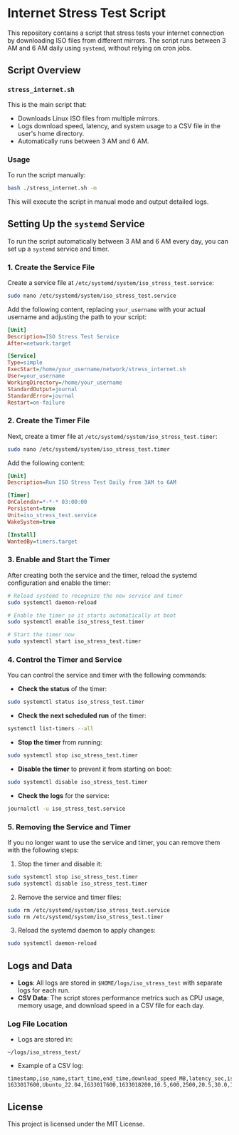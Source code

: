 
# Internet Stress Test Script

This repository contains a script that stress tests your internet connection by downloading ISO files from different mirrors. The script runs between 3 AM and 6 AM daily using `systemd`, without relying on cron jobs.

## Script Overview

### `stress_internet.sh`
This is the main script that:
- Downloads Linux ISO files from multiple mirrors.
- Logs download speed, latency, and system usage to a CSV file in the user's home directory.
- Automatically runs between 3 AM and 6 AM.

### Usage
To run the script manually:

```bash
bash ./stress_internet.sh -m
```

This will execute the script in manual mode and output detailed logs.

## Setting Up the `systemd` Service

To run the script automatically between 3 AM and 6 AM every day, you can set up a `systemd` service and timer.

### 1. Create the Service File

Create a service file at `/etc/systemd/system/iso_stress_test.service`:

```bash
sudo nano /etc/systemd/system/iso_stress_test.service
```

Add the following content, replacing `your_username` with your actual username and adjusting the path to your script:

```ini
[Unit]
Description=ISO Stress Test Service
After=network.target

[Service]
Type=simple
ExecStart=/home/your_username/network/stress_internet.sh
User=your_username
WorkingDirectory=/home/your_username
StandardOutput=journal
StandardError=journal
Restart=on-failure
```

### 2. Create the Timer File

Next, create a timer file at `/etc/systemd/system/iso_stress_test.timer`:

```bash
sudo nano /etc/systemd/system/iso_stress_test.timer
```

Add the following content:

```ini
[Unit]
Description=Run ISO Stress Test Daily from 3AM to 6AM

[Timer]
OnCalendar=*-*-* 03:00:00
Persistent=true
Unit=iso_stress_test.service
WakeSystem=true

[Install]
WantedBy=timers.target
```

### 3. Enable and Start the Timer

After creating both the service and the timer, reload the systemd configuration and enable the timer:

```bash
# Reload systemd to recognize the new service and timer
sudo systemctl daemon-reload

# Enable the timer so it starts automatically at boot
sudo systemctl enable iso_stress_test.timer

# Start the timer now
sudo systemctl start iso_stress_test.timer
```

### 4. Control the Timer and Service

You can control the service and timer with the following commands:

- **Check the status** of the timer:
```bash
sudo systemctl status iso_stress_test.timer
```

- **Check the next scheduled run** of the timer:
```bash
systemctl list-timers --all
```

- **Stop the timer** from running:
```bash
sudo systemctl stop iso_stress_test.timer
```

- **Disable the timer** to prevent it from starting on boot:
```bash
sudo systemctl disable iso_stress_test.timer
```

- **Check the logs** for the service:
```bash
journalctl -u iso_stress_test.service
```

### 5. Removing the Service and Timer

If you no longer want to use the service and timer, you can remove them with the following steps:

1. Stop the timer and disable it:
 ```bash
 sudo systemctl stop iso_stress_test.timer
 sudo systemctl disable iso_stress_test.timer
 ```

2. Remove the service and timer files:
 ```bash
 sudo rm /etc/systemd/system/iso_stress_test.service
 sudo rm /etc/systemd/system/iso_stress_test.timer
 ```

3. Reload the systemd daemon to apply changes:
 ```bash
 sudo systemctl daemon-reload
 ```

## Logs and Data

- **Logs**: All logs are stored in `$HOME/logs/iso_stress_test` with separate logs for each run.
- **CSV Data**: The script stores performance metrics such as CPU usage, memory usage, and download speed in a CSV file for each day.

### Log File Location
- Logs are stored in:
```
~/logs/iso_stress_test/
```

- Example of a CSV log:
```csv
timestamp,iso_name,start_time,end_time,download_speed_MB,latency_sec,iso_size_MB,cpu_usage,mem_usage,disk_usage
1633017600,Ubuntu_22.04,1633017600,1633018200,10.5,600,2500,20.5,30.0,15
```

## License
This project is licensed under the MIT License.

